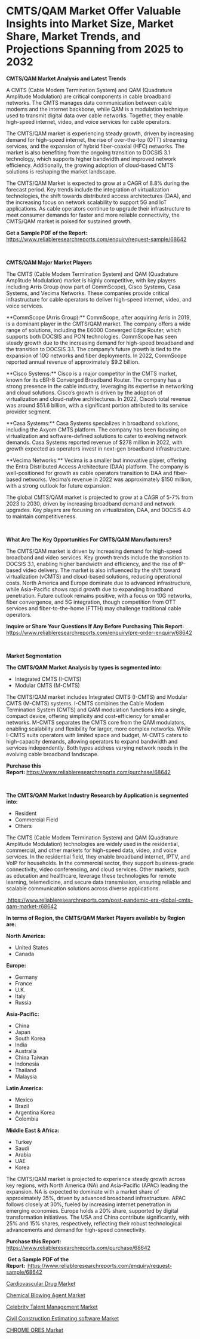 <p><h1>CMTS/QAM Market Offer Valuable Insights into Market Size, Market Share, Market Trends, and Projections Spanning from 2025 to 2032</h1></p><p><strong>CMTS/QAM Market Analysis and Latest Trends</strong></p>
<p><p>A CMTS (Cable Modem Termination System) and QAM (Quadrature Amplitude Modulation) are critical components in cable broadband networks. The CMTS manages data communication between cable modems and the internet backbone, while QAM is a modulation technique used to transmit digital data over cable networks. Together, they enable high-speed internet, video, and voice services for cable operators.</p><p>The CMTS/QAM market is experiencing steady growth, driven by increasing demand for high-speed internet, the rise of over-the-top (OTT) streaming services, and the expansion of hybrid fiber-coaxial (HFC) networks. The market is also benefiting from the ongoing transition to DOCSIS 3.1 technology, which supports higher bandwidth and improved network efficiency. Additionally, the growing adoption of cloud-based CMTS solutions is reshaping the market landscape.</p><p>The CMTS/QAM Market is expected to grow at a CAGR of 8.8% during the forecast period. Key trends include the integration of virtualization technologies, the shift towards distributed access architectures (DAA), and the increasing focus on network scalability to support 5G and IoT applications. As cable operators continue to upgrade their infrastructure to meet consumer demands for faster and more reliable connectivity, the CMTS/QAM market is poised for sustained growth.</p></p>
<p><strong>Get a Sample PDF of the Report:&nbsp;</strong> <a href="https://www.reliableresearchreports.com/enquiry/request-sample/68642?utm_campaign=121&utm_medium=2&utm_source=Github&utm_content=ia&utm_term=21012025&utm_id=cmtsqam">https://www.reliableresearchreports.com/enquiry/request-sample/68642</a></p>
<p>&nbsp;</p>
<p><strong>CMTS/QAM Major Market Players</strong></p>
<p><p>The CMTS (Cable Modem Termination System) and QAM (Quadrature Amplitude Modulation) market is highly competitive, with key players including Arris Group (now part of CommScope), Cisco Systems, Casa Systems, and Vecima Networks. These companies provide critical infrastructure for cable operators to deliver high-speed internet, video, and voice services.</p><p>**CommScope (Arris Group):** CommScope, after acquiring Arris in 2019, is a dominant player in the CMTS/QAM market. The company offers a wide range of solutions, including the E6000 Converged Edge Router, which supports both DOCSIS and PON technologies. CommScope has seen steady growth due to the increasing demand for high-speed broadband and the transition to DOCSIS 3.1. The company’s future growth is tied to the expansion of 10G networks and fiber deployments. In 2022, CommScope reported annual revenue of approximately $9.2 billion.</p><p>**Cisco Systems:** Cisco is a major competitor in the CMTS market, known for its cBR-8 Converged Broadband Router. The company has a strong presence in the cable industry, leveraging its expertise in networking and cloud solutions. Cisco’s growth is driven by the adoption of virtualization and cloud-native architectures. In 2022, Cisco’s total revenue was around $51.6 billion, with a significant portion attributed to its service provider segment.</p><p>**Casa Systems:** Casa Systems specializes in broadband solutions, including the Axyom CMTS platform. The company has been focusing on virtualization and software-defined solutions to cater to evolving network demands. Casa Systems reported revenue of $278 million in 2022, with growth expected as operators invest in next-gen broadband infrastructure.</p><p>**Vecima Networks:** Vecima is a smaller but innovative player, offering the Entra Distributed Access Architecture (DAA) platform. The company is well-positioned for growth as cable operators transition to DAA and fiber-based networks. Vecima’s revenue in 2022 was approximately $150 million, with a strong outlook for future expansion.</p><p>The global CMTS/QAM market is projected to grow at a CAGR of 5-7% from 2023 to 2030, driven by increasing broadband demand and network upgrades. Key players are focusing on virtualization, DAA, and DOCSIS 4.0 to maintain competitiveness.</p></p>
<p>&nbsp;</p>
<p><strong>What Are The Key Opportunities For CMTS/QAM Manufacturers?</strong></p>
<p><p>The CMTS/QAM market is driven by increasing demand for high-speed broadband and video services. Key growth trends include the transition to DOCSIS 3.1, enabling higher bandwidth and efficiency, and the rise of IP-based video delivery. The market is also influenced by the shift toward virtualization (vCMTS) and cloud-based solutions, reducing operational costs. North America and Europe dominate due to advanced infrastructure, while Asia-Pacific shows rapid growth due to expanding broadband penetration. Future outlook remains positive, with a focus on 10G networks, fiber convergence, and 5G integration, though competition from OTT services and fiber-to-the-home (FTTH) may challenge traditional cable operators.</p></p>
<p><strong>Inquire or Share Your Questions If Any Before Purchasing This Report:</strong> <a href="https://www.reliableresearchreports.com/enquiry/pre-order-enquiry/68642?utm_campaign=121&utm_medium=2&utm_source=Github&utm_content=ia&utm_term=21012025&utm_id=cmtsqam">https://www.reliableresearchreports.com/enquiry/pre-order-enquiry/68642</a></p>
<p>&nbsp;</p>
<p><strong>Market Segmentation</strong></p>
<p><strong>The CMTS/QAM Market Analysis by types is segmented into:</strong></p>
<p><ul><li>Integrated CMTS (I-CMTS)</li><li>Modular CMTS (M-CMTS)</li></ul></p>
<p><p>The CMTS/QAM market includes Integrated CMTS (I-CMTS) and Modular CMTS (M-CMTS) systems. I-CMTS combines the Cable Modem Termination System (CMTS) and QAM modulation functions into a single, compact device, offering simplicity and cost-efficiency for smaller networks. M-CMTS separates the CMTS core from the QAM modulators, enabling scalability and flexibility for larger, more complex networks. While I-CMTS suits operators with limited space and budget, M-CMTS caters to high-capacity demands, allowing operators to expand bandwidth and services independently. Both types address varying network needs in the evolving cable broadband landscape.</p></p>
<p><strong>Purchase this Report:&nbsp;</strong><a href="https://www.reliableresearchreports.com/purchase/68642?utm_campaign=121&utm_medium=2&utm_source=Github&utm_content=ia&utm_term=21012025&utm_id=cmtsqam">https://www.reliableresearchreports.com/purchase/68642</a></p>
<p>&nbsp;</p>
<p><strong>The CMTS/QAM Market Industry Research by Application is segmented into:</strong></p>
<p><ul><li>Resident</li><li>Commercial Field</li><li>Others</li></ul></p>
<p><p>The CMTS (Cable Modem Termination System) and QAM (Quadrature Amplitude Modulation) technologies are widely used in the residential, commercial, and other markets for high-speed data, video, and voice services. In the residential field, they enable broadband internet, IPTV, and VoIP for households. In the commercial sector, they support business-grade connectivity, video conferencing, and cloud services. Other markets, such as education and healthcare, leverage these technologies for remote learning, telemedicine, and secure data transmission, ensuring reliable and scalable communication solutions across diverse applications.</p></p>
<p><a href="https://www.reliableresearchreports.com/post-pandemic-era-global-cmts-qam-market-r68642?utm_campaign=121&utm_medium=2&utm_source=Github&utm_content=ia&utm_term=21012025&utm_id=cmtsqam">&nbsp;https://www.reliableresearchreports.com/post-pandemic-era-global-cmts-qam-market-r68642</a></p>
<p><strong>In terms of Region, the CMTS/QAM Market Players available by Region are:</strong></p>
<p>
    <p> <strong> North America: </strong>
        <ul>
            <li>United States</li>
            <li>Canada</li>
        </ul>
        </p> 
    <p> <strong> Europe: </strong>
        <ul>
            <li>Germany</li>
            <li>France</li>
            <li>U.K.</li>
            <li>Italy</li>
            <li>Russia</li>
        </ul>
        </p> 
    <p> <strong> Asia-Pacific: </strong>
        <ul>
            <li>China</li>
            <li>Japan</li>
            <li>South Korea</li>
            <li>India</li>
            <li>Australia</li>
            <li>China Taiwan</li>
            <li>Indonesia</li>
            <li>Thailand</li>
            <li>Malaysia</li>
        </ul>
        </p> 
    <p> <strong> Latin America: </strong>
        <ul>
            <li>Mexico</li>
            <li>Brazil</li>
            <li>Argentina Korea</li>
            <li>Colombia</li>
        </ul>
        </p> 
    <p> <strong> Middle East & Africa: </strong>
        <ul>
            <li>Turkey</li>
            <li>Saudi</li>
            <li>Arabia</li>
            <li>UAE</li>
            <li>Korea</li>
        </ul>
    </p>
    </p>
<p><p>The CMTS/QAM market is projected to experience steady growth across key regions, with North America (NA) and Asia-Pacific (APAC) leading the expansion. NA is expected to dominate with a market share of approximately 35%, driven by advanced broadband infrastructure. APAC follows closely at 30%, fueled by increasing internet penetration in emerging economies. Europe holds a 20% share, supported by digital transformation initiatives. The USA and China contribute significantly, with 25% and 15% shares, respectively, reflecting their robust technological advancements and demand for high-speed connectivity.</p></p>
<p><strong>Purchase this Report: </strong><a href="https://www.reliableresearchreports.com/purchase/68642?utm_campaign=121&utm_medium=2&utm_source=Github&utm_content=ia&utm_term=21012025&utm_id=cmtsqam">https://www.reliableresearchreports.com/purchase/68642</a></p>
<p>&nbsp;<strong>Get a Sample PDF of the Report:&nbsp;&nbsp;</strong><a href="https://www.reliableresearchreports.com/enquiry/request-sample/68642?utm_campaign=121&utm_medium=2&utm_source=Github&utm_content=ia&utm_term=21012025&utm_id=cmtsqam">https://www.reliableresearchreports.com/enquiry/request-sample/68642</a></p>
<p><strong></strong></p>
<p><p><a href="https://github.com/mauripalmi/Market-Research-Report-List-5/blob/main/cardiovascular-drug-market.md?utm_campaign=121&utm_medium=2&utm_source=Github&utm_content=ia&utm_term=21012025&utm_id=cmtsqam">Cardiovascular Drug Market</a></p><p><a href="https://github.com/kbollin866/Market-Research-Report-List-1/blob/main/chemical-blowing-agent-market.md?utm_campaign=121&utm_medium=2&utm_source=Github&utm_content=ia&utm_term=21012025&utm_id=cmtsqam">Chemical Blowing Agent Market</a></p><p><a href="https://github.com/sca704osol/Market-Research-Report-List-1/blob/main/celebrity-talent-management-market.md?utm_campaign=121&utm_medium=2&utm_source=Github&utm_content=ia&utm_term=21012025&utm_id=cmtsqam">Celebrity Talent Management Market</a></p><p><a href="https://github.com/janraimondo83/Market-Research-Report-List-1/blob/main/civil-construction-estimating-software-market.md?utm_campaign=121&utm_medium=2&utm_source=Github&utm_content=ia&utm_term=21012025&utm_id=cmtsqam">Civil Construction Estimating software Market</a></p><p><a href="https://github.com/sholympia197070/Market-Research-Report-List-1/blob/main/chrome-ores-market.md?utm_campaign=121&utm_medium=2&utm_source=Github&utm_content=ia&utm_term=21012025&utm_id=cmtsqam">CHROME ORES Market</a></p></p>